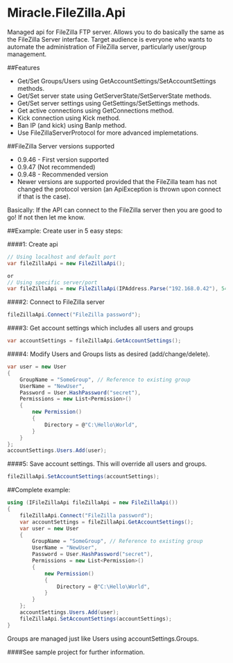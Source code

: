 Miracle.FileZilla.Api
=====================

Managed api for FileZilla FTP server. Allows you to do basically the same as the FileZilla Server interface.
Target audience is everyone who wants to automate the administration of FileZilla server, particularly user/group management.

##Features
* Get/Set Groups/Users using GetAccountSettings/SetAccountSettings methods.
* Get/Set server state using GetServerState/SetServerState methods.
* Get/Set server settings using GetSettings/SetSettings methods.
* Get active connections using GetConnections method.
* Kick connection using Kick method.
* Ban IP (and kick) using BanIp method.
* Use FileZillaServerProtocol for more advanced implemetations.

##FileZilla Server versions supported
* 0.9.46 - First version supported
* 0.9.47 (Not recommended)
* 0.9.48 - Recommended version
* Newer versions are supported provided that the FileZilla team has not changed the protocol version (an ApiException is thrown upon connect if that is the case).

Basically: If the API can connect to the FileZilla server then you are good to go!
If not then let me know.

##Example: Create user in 5 easy steps:

####1: Create api
```csharp
// Using localhost and default port
var fileZillaApi = new FileZillaApi();

or
// Using specific server/port
var fileZillaApi = new FileZillaApi(IPAddress.Parse("192.168.0.42"), 54321);
```

####2: Connect to FileZilla server
```csharp
fileZillaApi.Connect("FileZilla password");
```

####3: Get account settings which includes all users and groups
```csharp
var accountSettings = fileZillaApi.GetAccountSettings();
```

####4: Modify Users and Groups lists as desired (add/change/delete). 
```csharp
var user = new User
{
	GroupName = "SomeGroup", // Reference to existing group
	UserName = "NewUser",
	Password = User.HashPassword("secret"),
	Permissions = new List<Permission>()
	{
		new Permission()
		{
			Directory = @"C:\Hello\World",
		}
	}
};
accountSettings.Users.Add(user);
```
####5: Save account settings. This will override all users and groups. 
```csharp
fileZillaApi.SetAccountSettings(accountSettings);
```

##Complete example:
```csharp
using (IFileZillaApi fileZillaApi = new FileZillaApi())
{
    fileZillaApi.Connect("FileZilla password");
    var accountSettings = fileZillaApi.GetAccountSettings();
    var user = new User
    {
        GroupName = "SomeGroup", // Reference to existing group
        UserName = "NewUser",
        Password = User.HashPassword("secret"),
        Permissions = new List<Permission>()
        {
            new Permission()
            {
                Directory = @"C:\Hello\World",
            }
        }
    };
    accountSettings.Users.Add(user);
    fileZillaApi.SetAccountSettings(accountSettings);
}
```

Groups are managed just like Users using accountSettings.Groups.

####See sample project for further information.
